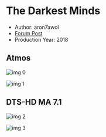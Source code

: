 # The Darkest Minds

* Author: aron7awol
* [Forum Post](https://www.avsforum.com/threads/bass-eq-for-filtered-movies.2995212/post-57018676)
* Production Year: 2018

## Atmos

![img 0](https://i.imgur.com/XGt9WFv.jpg)

![img 1](https://i.imgur.com/Fn5Lu1d.jpg)

## DTS-HD MA 7.1

![img 2](https://i.imgur.com/IWlr3ZO.jpg)

![img 3](https://i.imgur.com/YZzstye.jpg)

